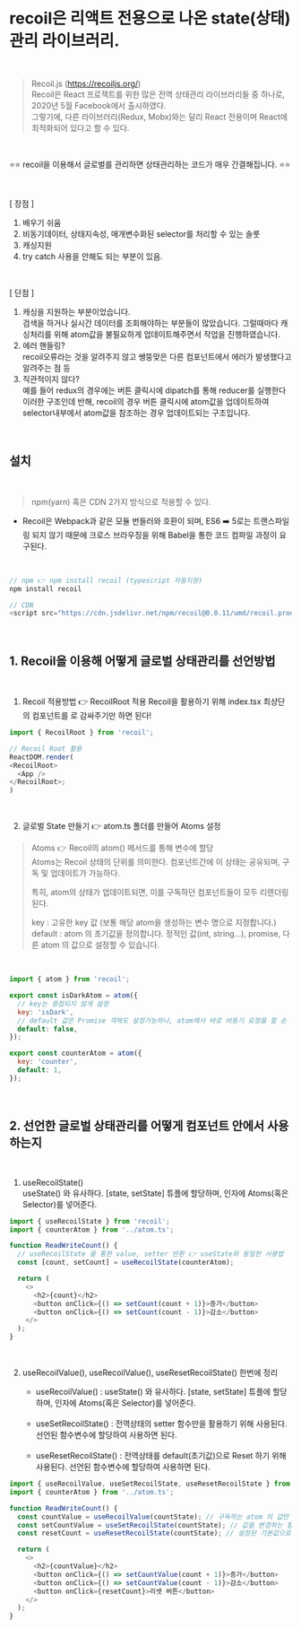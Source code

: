 # recoil은 리액트 전용으로 나온 state(상태) 관리 라이브러리.

</br>

> Recoil.js (https://recoiljs.org/) </br>
> Recoil은 React 프로젝트를 위한 많은 전역 상태관리 라이브러리들 중 하나로, 2020년 5월 Facebook에서 출시하였다. </br>
> 그렇기에, 다른 라이브러리(Redux, Mobx)와는 달리 React 전용이며 React에 최적화되어 있다고 할 수 있다.

</br>

⭐⭐ recoil을 이용해서 글로벌를 관리하면 상태관리하는 코드가 매우 간결해집니다. ⭐⭐

</br>

[ 장점 ]

1. 배우기 쉬움
2. 비동기데이터, 상태지속성, 매개변수화된 selector를 처리할 수 있는 솔룻
3. 캐싱지원
4. try catch 사용을 안해도 되는 부분이 있음.

</br>

[ 단점 ]

1. 캐싱을 지원하는 부분이었습니다. </br>
   검색을 하거나 실시간 데이터를 조회해야하는 부분들이 많았습니다.
   그럴때마다 캐싱처리를 위해 atom값을 불필요하게 업데이트해주면서 작업을 진행하였습니다.
2. 에러 핸들링? </br>
   recoil오류라는 것을 알려주지 않고 쌩뚱맞은 다른 컴포넌트에서 에러가 발생했다고 알려주는 점 등
3. 직관적이지 않다? </br>
   예를 들어 redux의 경우에는 버튼 클릭시에 dipatch를 통해 reducer를 실행한다 이러한 구조인데 반해,
   recoil의 경우 버튼 클릭시에 atom값을 업데이트하여 selector내부에서 atom값을 참조하는 경우 업데이트되는 구조입니다.

</br>

## 설치

</br>

> npm(yarn) 혹은 CDN 2가지 방식으로 적용할 수 있다.

- Recoil은 Webpack과 같은 모듈 번들러와 호환이 되며, ES6 ➡️ 5로는 트랜스파일링 되지 않기 때문에 크로스 브라우징을 위해 Babel을 통한 코드 컴파일 과정이 요구된다.

</br>

```javascript
// npm 👉 npm install recoil (typescript 자동지원)
npm install recoil

// CDN
<script src="https://cdn.jsdelivr.net/npm/recoil@0.0.11/umd/recoil.production.js"></script>
```

</br>

## 1. Recoil을 이용해 어떻게 글로벌 상태관리를 선언방법

</br>

1. Recoil 적용방법 👉 RecoilRoot 적용
   Recoil을 활용하기 위해 index.tsx 최상단의 <App /> 컴포넌트를 <RecoilRoot> 로 감싸주기만 하면 된다!

```javascript
import { RecoilRoot } from 'recoil';

// Recoil Root 활용
ReactDOM.render(
<RecoilRoot>
  <App />
</RecoilRoot>;
)
```

</br>

2. 글로벌 State 만들기 👉 atom.ts 폴더를 만들어 Atoms 설정

> Atoms 👉 Recoil의 atom() 메서드를 통해 변수에 할당 </br>
> Atoms는 Recoil 상태의 단위를 의미한다. 컴포넌트간에 이 상태는 공유되며, 구독 및 업데이트가 가능하다.
>
> 특히, atom의 상태가 업데이트되면, 이를 구독하던 컴포넌트들이 모두 리렌더링된다.
>
> key : 고유한 key 값 (보통 해당 atom을 생성하는 변수 명으로 지정합니다.) </br>
> default : atom 의 초기값을 정의합니다. 정적인 값(int, string...), promise, 다른 atom 의 값으로 설정할 수 있습니다.

</br>

```javascript
import { atom } from 'recoil';

export const isDarkAtom = atom({
  // key는 중첩되지 않게 설정
  key: 'isDark',
  // default 값은 Promise 객체도 설정가능하나, atom에서 바로 비동기 요청을 할 순 없다.
  default: false,
});

export const counterAtom = atom({
  key: 'counter',
  default: 1,
});
```

</br>

## 2. 선언한 글로벌 상태관리를 어떻게 컴포넌트 안에서 사용하는지

</br>

1. useRecoilState()</br>
   useState() 와 유사하다. [state, setState] 튜플에 할당하며, 인자에 Atoms(혹은 Selector)를 넣어준다.

```javascript
import { useRecoilState } from 'recoil';
import { counterAtom } from '../atom.ts';

function ReadWriteCount() {
  // useRecoilState 을 통한 value, setter 반환 👉 useState와 동일한 사용법
  const [count, setCount] = useRecoilState(counterAtom);

  return (
    <>
      <h2>{count}</h2>
      <button onClick={() => setCount(count + 1)}>증가</button>
      <button onClick={() => setCount(count - 1)}>감소</button>
    </>
  );
}
```

</br>

2. useRecoilValue(), useRecoilValue(), useResetRecoilState() 한번에 정리 </br>

   - useRecoilValue() : useState() 와 유사하다. [state, setState] 튜플에 할당하며, 인자에 Atoms(혹은 Selector)를 넣어준다.

    </br>

   - useSetRecoilState() : 전역상태의 setter 함수만을 활용하기 위해 사용된다. 선언된 함수변수에 할당하여 사용하면 된다.

    </br>

   - useResetRecoilState() : 전역상태를 default(초기값)으로 Reset 하기 위해 사용된다. 선언된 함수변수에 할당하여 사용하면 된다.

```javascript
import { useRecoilValue, useSetRecoilState, useResetRecoilState } from 'recoil';
import { counterAtom } from '../atom.ts';

function ReadWriteCount() {
  const countValue = useRecoilValue(countState); // 구독하는 atom 의 값만 반환
  const setCountValue = useSetRecoilState(countState); // 값을 변경하는 함수만 반환
  const resetCount = useResetRecoilState(countState); // 설정된 기본값으로 리셋

  return (
    <>
      <h2>{countValue}</h2>
      <button onClick={() => setCountValue(count + 1)}>증가</button>
      <button onClick={() => setCountValue(count - 1)}>감소</button>
      <button onClick={resetCount}>리셋 버튼</button>
    </>
  );
}
```
